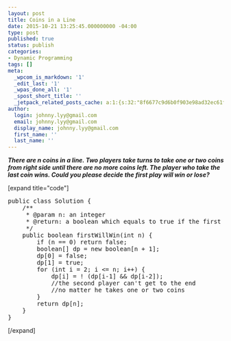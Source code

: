 ```yaml
---
layout: post
title: Coins in a Line
date: 2015-10-21 13:25:45.000000000 -04:00
type: post
published: true
status: publish
categories:
- Dynamic Programming
tags: []
meta:
  _wpcom_is_markdown: '1'
  _edit_last: '1'
  _wpas_done_all: '1'
  _spost_short_title: ''
  _jetpack_related_posts_cache: a:1:{s:32:"8f6677c9d6b0f903e98ad32ec61f8deb";a:2:{s:7:"expires";i:1466755553;s:7:"payload";a:3:{i:0;a:1:{s:2:"id";i:480;}i:1;a:1:{s:2:"id";i:1081;}i:2;a:1:{s:2:"id";i:1136;}}}}
author:
  login: johnny.lyy@gmail.com
  email: johnny.lyy@gmail.com
  display_name: johnny.lyy@gmail.com
  first_name: ''
  last_name: ''
---
```

<p><strong><em>There are n coins in a line. Two players take turns to take one or two coins from right side until there are no more coins left. The player who take the last coin wins. Could you please decide the first play will win or lose?</em></strong></p>
<p>[expand title="code"]</p>
<pre>
public class Solution {
    /**
     * @param n: an integer
     * @return: a boolean which equals to true if the first player will win
     */
    public boolean firstWillWin(int n) {
        if (n == 0) return false;
        boolean[] dp = new boolean[n + 1];
        dp[0] = false;
        dp[1] = true;
        for (int i = 2; i <= n; i++) {
            dp[i] = ! (dp[i-1] && dp[i-2]);
            //the second player can't get to the end 
            //no matter he takes one or two coins
        }
        return dp[n];
    }
}
</pre>
<p>[/expand]</p>
